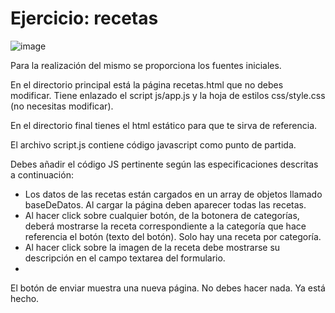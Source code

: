 # Ejercicio: recetas

![image](https://github.com/profeMelola/LM-09-2023-24/assets/91023374/9f63f6a9-a31e-4e8c-8bff-19f121ed8211)

Para la realización del mismo se proporciona los fuentes iniciales.

En el directorio principal está la página recetas.html que no debes modificar. Tiene enlazado el script js/app.js y la hoja de estilos css/style.css (no necesitas modificar).

En el directorio final tienes el html estático para que te sirva de referencia.

El archivo script.js contiene código javascript como punto de partida. 

Debes añadir el código JS pertinente según las especificaciones descritas a continuación:

- Los datos de las recetas están cargados en un array de objetos llamado baseDeDatos. Al cargar la página deben aparecer todas las recetas.
- Al hacer click sobre cualquier botón, de la botonera de categorías, deberá mostrarse la receta correspondiente a la categoría que hace referencia el botón (texto del botón). Solo hay una receta por categoría.
- Al hacer click sobre la imagen de la receta debe mostrarse su descripción en el campo textarea del formulario.
- 
El botón de enviar muestra una nueva página. No debes hacer nada. Ya está hecho.
